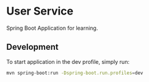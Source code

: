 # User Service

Spring Boot Application for learning.

## Development

To start application in the dev profile, simply run:

```bash
mvn spring-boot:run -Dspring-boot.run.profiles=dev
